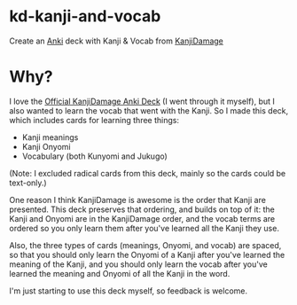 # kd-kanji-and-vocab

Create an [Anki] deck with Kanji & Vocab from [KanjiDamage]

# Why?

I love the [Official KanjiDamage Anki Deck] (I went through it myself), but I
also wanted to learn the vocab that went with the Kanji. So I made this deck,
which includes cards for learning three things:

- Kanji meanings
- Kanji Onyomi
- Vocabulary (both Kunyomi and Jukugo)

(Note: I excluded radical cards from this deck, mainly so the cards could be
text-only.)

One reason I think KanjiDamage is awesome is the order that Kanji are presented.
This deck preserves that ordering, and builds on top of it: the Kanji and Onyomi
are in the KanjiDamage order, and the vocab terms are ordered so you only learn
them after you've learned all the Kanji they use.

Also, the three types of cards (meanings, Onyomi, and vocab) are spaced, so that
you should only learn the Onyomi of a Kanji after you've learned the meaning of
the Kanji, and you should only learn the vocab after you've learned the meaning
and Onyomi of all the Kanji in the word.

I'm just starting to use this deck myself, so feedback is welcome.

[anki]: https://apps.ankiweb.net/
[kanjidamage]: http://www.kanjidamage.com/
[official kanjidamage anki deck]: https://ankiweb.net/shared/info/748570187
